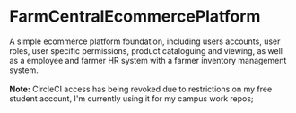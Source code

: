 # FarmCentralEcommercePlatform
A simple ecommerce platform foundation, including users accounts, user roles, user specific permissions, product cataloguing and viewing, as well as a employee and farmer HR system with a farmer inventory management system.
<br><br>
**Note:** CircleCI access has being revoked due to restrictions on my free student account, I'm currently using it for my campus work repos;
